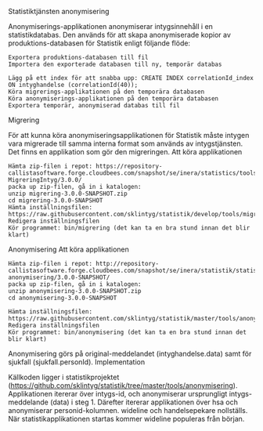 Statistiktjänsten anonymisering

Anonymiserings-applikationen anonymiserar intygsinnehåll i en statistikdatabas. Den används för att skapa anonymiserade kopior av produktions-databasen för Statistik enligt följande flöde:

    Exportera produktions-databasen till fil
    Importera den exporterade databasen till ny, temporär databas

    Lägg på ett index för att snabba upp: CREATE INDEX correlationId_index ON intyghandelse (correlationId(40));
    Köra migrerings-applikationen på den temporära databasen
    Köra anonymiserings-applikationen på den temporära databasen
    Exportera temporär, anonymiserad databas till fil

Migrering

För att kunna köra anonymiseringsapplikationen för Statistik måste intygen vara migrerade till samma interna format som används av intygstjänsten. Det finns en applikation som gör den migreringen.
Att köra applikationen

    Hämta zip-filen i repot: https://repository-callistasoftware.forge.cloudbees.com/snapshot/se/inera/statistics/tools/statistics-MigreringIntyg/3.0.0/
    packa up zip-filen, gå in i katalogen: 
    unzip migrering-3.0.0-SNAPSHOT.zip 
    cd migrering-3.0.0-SNAPSHOT    
    Hämta inställningsfilen: https://raw.githubusercontent.com/sklintyg/statistik/develop/tools/migrering/dataSource.properties
    Redigera inställningsfilen
    Kör programmet: bin/migrering (det kan ta en bra stund innan det blir klart)

Anonymisering
Att köra applikationen

    Hämta zip-filen i repot: http://repository-callistasoftware.forge.cloudbees.com/snapshot/se/inera/statistik/statistik-anonymisering/3.0.0-SNAPSHOT/
    packa up zip-filen, gå in i katalogen: 
    unzip anonymisering-3.0.0-SNAPSHOT.zip
    cd anonymisering-3.0.0-SNAPSHOT
    
    Hämta inställningsfilen: https://raw.githubusercontent.com/sklintyg/statistik/master/tools/anonymisering/dataSource.properties
    Redigera inställningsfilen
    Kör programmet: bin/anonymisering (det kan ta en bra stund innan det blir klart)

Anonymisering görs på original-meddelandet (intyghandelse.data) samt för sjukfall (sjukfall.personId).
Implementation

Källkoden ligger i statistikprojektet (https://github.com/sklintyg/statistik/tree/master/tools/anonymisering). Applikationen itererar över intygs-id, och anonymiserar ursprungligt intygs-meddelande (data) i steg 1. Därefter itererar applikationen över hsa och anonymiserar personid-kolumnen.
wideline och handelsepekare nollställs. När statistikapplikationen startas kommer wideline populeras från början.
